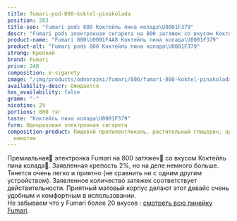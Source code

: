 ```yaml
---
title: fumari-pod-800-koktel-pinakolada
position: 283
title-seo: "Fumari pods 800 Коктейль пина колада\U0001F379"
descr: "Fumari pods электронная сигарета на 800 затяжек со вкусом Коктейль пина колада\U0001F379"
product-name: "Fumari 800\U0001F4A8 Коктейль пина колада\U0001F379"
product-alt: "Fumari pods 800 Коктейль пина колада\U0001F379"
strong: Крепкий
brand: Fumari
price: 240
composition: e-sigarety
image: "/img/products/odnorazki/fumari/800/fumari-800-koktel-pinakolada.png"
availability-descr: Ожидается
has_availability: false
gramm: "-"
nicotine: 2%
portions: 800 тяг
taste: "Коктейль пина колада\U0001F379"
form: Одноразовая электронная сигарета
composition-product: Пищевой пропиленгликоль, растительный глицерин, ароматизатор,
  никотин
---
```


Премиальная🥇 электронка Fumari на 800 затяжек💨 со вкусом Коктейль пина колада🍹. Заявленная крепость 2%, но на деле немного больше. Тянется очень легко и приятно (не сравнить ни с одним другим устройством). Заявленное количество затяжек соответствует действительности. Приятный матовый корпус делают этот девайс очень удобным и комфортным в использовании.<br>
Не забываем что у Fumari более 20 вкусов : [смотреть всю линейку Fumari](/fumari).